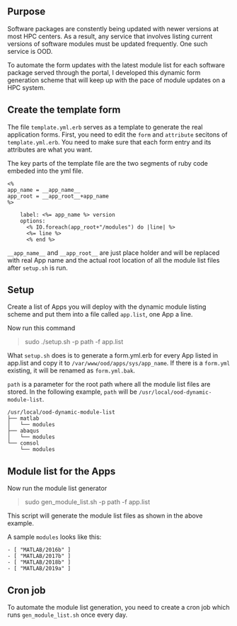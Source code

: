 ## Purpose

Software packages are constently being updated with newer versions at most HPC centers.
As a result, any service that involves listing current versions of software modules must 
be updated frequently. One such service is OOD. 

To automate the form updates with the latest module list for each software package served
through the portal, I developed this dynamic form generation scheme that will keep up with 
the pace of module updates on a HPC system.

## Create the template form

The file `template.yml.erb` serves as a template to generate the real application forms. 
First, you need to edit the `form` and `attribute` secitons of `template.yml.erb`. You need 
to make sure that each form entry and its attributes are what you want.

The key parts of the template file are the two segments of ruby code embeded into the yml file.

```
<%
app_name = __app_name__
app_root = __app_root__+app_name
%>
```
```
    label: <%= app_name %> version
    options:
      <% IO.foreach(app_root+"/modules") do |line| %>
      <%= line %>
      <% end %>
```

`__app_name__` and `__app_root__` are just place holder and will be replaced with real App name 
and the actual root location of all the module list files after `setup.sh` is run.

## Setup

Create a list of Apps you will deploy with the dynamic module listing scheme and put them into a file called `app.list`, one App a line. 

Now run this command  
>sudo ./setup.sh -p path -f app.list

What `setup.sh` does is to generate a form.yml.erb for every App listed in app.list
and copy it to `/var/www/ood/apps/sys/app_name`. If there is a `form.yml` existing, it will be renamed as `form.yml.bak`.

`path` is a parameter for the root path where all the module list files are stored. In the following example, `path` will be `/usr/local/ood-dynamic-module-list`.
```
/usr/local/ood-dynamic-module-list
├── matlab
│   └── modules
├── abaqus
│   └── modules
└── comsol
    └── modules
```

## Module list for the Apps 

Now run the module list generator 

>sudo gen_module_list.sh -p path -f app.list

This script will generate the module list files as shown in the above example.  

A sample `modules` looks like this:

```
- [ "MATLAB/2016b" ]
- [ "MATLAB/2017b" ]
- [ "MATLAB/2018b" ]
- [ "MATLAB/2019a" ]
```
## Cron job

To automate the module list generation, you need to create a cron job which runs `gen_module_list.sh` once every day. 
